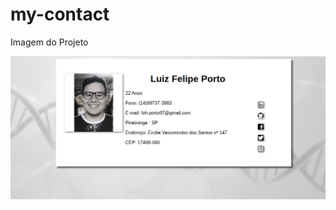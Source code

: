 # my-contact

Imagem do Projeto


![Foto projeto](https://github.com/fehporto97/my-contact/blob/master/captura.png)
